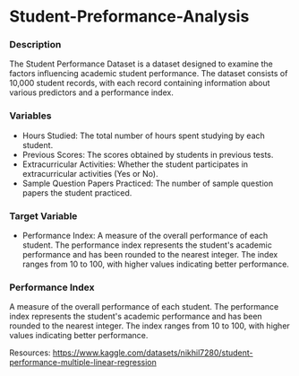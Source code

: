 # Student-Preformance-Analysis
### Description
The Student Performance Dataset is a dataset designed to examine the factors influencing academic student performance. The dataset consists of 10,000 student records, with each record containing information about various predictors and a performance index.

### Variables
* Hours Studied: The total number of hours spent studying by each student.  
* Previous Scores: The scores obtained by students in previous tests.  
* Extracurricular Activities: Whether the student participates in extracurricular activities (Yes or No).  
* Sample Question Papers Practiced: The number of sample question papers the student practiced.  

### Target Variable
* Performance Index: A measure of the overall performance of each student. The performance index represents the student's academic performance and has been rounded to the nearest integer. The index ranges from 10 to 100, with higher values indicating better performance.

### Performance Index  
A measure of the overall performance of each student. The performance index represents the student's academic performance and has been rounded to the nearest integer. The index ranges from 10 to 100, with higher values indicating better performance.

Resources: https://www.kaggle.com/datasets/nikhil7280/student-performance-multiple-linear-regression
